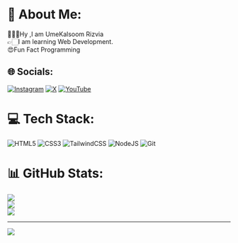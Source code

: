 # 💫 About Me:
👩🏻‍💻Hy ,I am UmeKalsoom Rizvia<br>
👉🏻I am learning Web Development.<br>
😍Fun Fact Programming
## 🌐 Socials:
[![Instagram](https://img.shields.io/badge/Instagram-%23E4405F.svg?logo=Instagram&logoColor=white)](https://instagram.com/UKrizvia) [![X](https://img.shields.io/badge/X-black.svg?logo=X&logoColor=white)](https://x.com/UkRizvia) [![YouTube](https://img.shields.io/badge/YouTube-%23FF0000.svg?logo=YouTube&logoColor=white)](https://youtube.com/@Ukarain56Arain) 

# 💻 Tech Stack:
![HTML5](https://img.shields.io/badge/html5-%23E34F26.svg?style=for-the-badge&logo=html5&logoColor=white) ![CSS3](https://img.shields.io/badge/css3-%231572B6.svg?style=for-the-badge&logo=css3&logoColor=white) ![TailwindCSS](https://img.shields.io/badge/tailwindcss-%2338B2AC.svg?style=for-the-badge&logo=tailwind-css&logoColor=white) ![NodeJS](https://img.shields.io/badge/node.js-6DA55F?style=for-the-badge&logo=node.js&logoColor=white) ![Git](https://img.shields.io/badge/git-%23F05033.svg?style=for-the-badge&logo=git&logoColor=white)
# 📊 GitHub Stats:
![](https://github-readme-stats.vercel.app/api?username=umekalsoom68&theme=dark&hide_border=false&include_all_commits=true&count_private=true)<br/>
![](https://github-readme-streak-stats.herokuapp.com/?user=umekalsoom68&theme=dark&hide_border=false)<br/>
![](https://github-readme-stats.vercel.app/api/top-langs/?username=umekalsoom68&theme=dark&hide_border=false&include_all_commits=true&count_private=true&layout=compact)

---
[![](https://visitcount.itsvg.in/api?id=umekalsoom68&icon=0&color=0)](https://visitcount.itsvg.in)

<!-- Proudly created with GPRM ( https://gprm.itsvg.in ) -->
